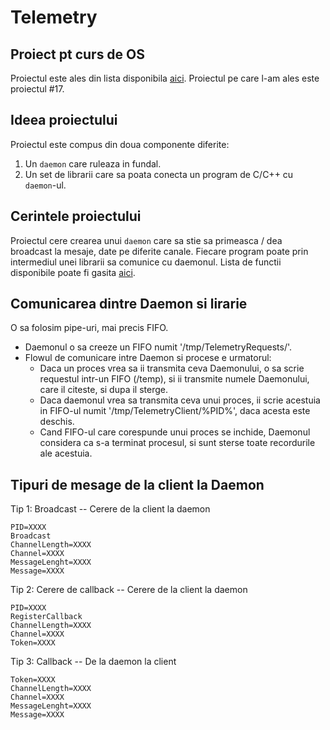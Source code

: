 # Telemetry

## Proiect pt curs de OS

Proiectul este ales din lista disponibila [aici](https://cs.unibuc.ro/~pirofti/so/so-lab-proiect.pdf).
Proiectul pe care l-am ales este proiectul #17.


## Ideea proiectului
Proiectul este compus din doua componente diferite:
1. Un `daemon` care ruleaza in fundal.
2. Un set de librarii care sa poata conecta un program de C/C++ cu `daemon`-ul.


## Cerintele proiectului
Proiectul cere crearea unui `daemon` care sa stie sa primeasca / dea broadcast la mesaje, date pe diferite canale.
Fiecare program poate prin intermediul unei librarii sa comunice cu daemonul.
Lista de functii disponibile poate fi gasita [aici](Library/telemetry.h).

## Comunicarea dintre Daemon si lirarie
O sa folosim pipe-uri, mai precis FIFO.

* Daemonul o sa creeze un FIFO numit '/tmp/TelemetryRequests/'.
* Flowul de comunicare intre Daemon si procese e urmatorul:
    * Daca un proces vrea sa ii transmita ceva Daemonului, o sa scrie requestul
      intr-un FIFO (/temp), si ii transmite numele Daemonului, care
      il citeste, si dupa il sterge.
    * Daca daemonul vrea sa transmita ceva unui proces, ii scrie acestuia in
      FIFO-ul numit '/tmp/TelemetryClient/%PID%', daca acesta este deschis.
    * Cand FIFO-ul care corespunde unui proces se inchide, Daemonul considera ca s-a
      terminat procesul, si sunt sterse toate recordurile ale acestuia.

## Tipuri de mesage de la client la Daemon

Tip 1: Broadcast -- Cerere de la client la daemon

``` log
PID=XXXX
Broadcast
ChannelLength=XXXX
Channel=XXXX
MessageLenght=XXXX
Message=XXXX
```

Tip 2: Cerere de callback -- Cerere de la client la daemon

``` log
PID=XXXX
RegisterCallback
ChannelLength=XXXX
Channel=XXXX
Token=XXXX
```

Tip 3: Callback -- De la daemon la client

``` log
Token=XXXX
ChannelLength=XXXX
Channel=XXXX
MessageLenght=XXXX
Message=XXXX
```
